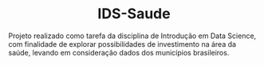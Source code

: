 <h1 align="center"> IDS-Saude </h1>
Projeto realizado como tarefa da disciplina de Introdução em Data Science, com finalidade de explorar possibilidades de investimento na área da saúde, levando em consideração dados dos municípios brasileiros.

